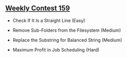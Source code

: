 ## [Weekly Contest 159](https://leetcode.com/contest/weekly-contest-159)
- Check If It Is a Straight Line (Easy)

- Remove Sub-Folders from the Filesystem (Medium)

- Replace the Substring for Balanced String (Medium)

- Maximum Profit in Job Scheduling (Hard)
